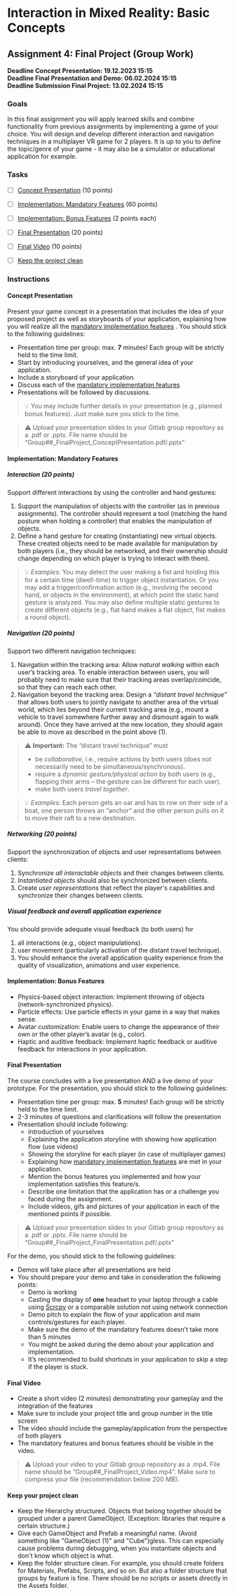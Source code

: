 # Interaction in Mixed Reality: Basic Concepts

## Assignment 4: Final Project (Group Work) 

**Deadline Concept Presentation: 19.12.2023 15:15**  
**Deadline Final Presentation and Demo: 06.02.2024 15:15**  
**Deadline Submission Final Project: 13.02.2024 15:15**  

### Goals

In this final assignment you will apply learned skills and combine functionality from previous assignments by implementing a game of your choice. You will design and develop different interaction and navigation techniques in a multiplayer VR game for 2 players. It is up to you to define the topic/genre of your game - it may also be a simulator or educational application for example.

### Tasks

- [ ] [Concept Presentation](#concept-presentation) (10 points)
- [ ] [Implementation: Mandatory Features](#implementation-mandatory-features) (60 points)
- [ ] [Implementation: Bonus Features](#implementation-bonus-features) (2 points each)
- [ ] [Final Presentation](#final-presentation) (20 points)
- [ ] [Final Video](#final-video) (10 points)
- [ ] [Keep the project clean](#keep-the-project-clean)


### Instructions

#### Concept Presentation

Present your game concept in a presentation that includes the idea of your proposed project as well as storyboards of your application, explaining how you will realize all the [mandatory implementation features](#implementation-mandatory-features) . You should stick to the following guidelines:

- Presentation time per group: max. **7** minutes! Each group will be strictly held to the time limit.
- Start by introducing yourselves, and the general idea of your application.
- Include a storyboard of your application.
- Discuss each of the [mandatory implementation features](#implementation-mandatory-features)
- Presentations will be followed by discussions.

> 💡 You may include further details in your presentation (e.g., planned bonus features). Just make sure you stick to the time. 

> ⚠️ Upload your presentation slides to your Gitlab group repository as a .pdf or .pptx. File name should be “Group##_FinalProject_ConceptPresentation.pdf/.pptx”

#### Implementation: Mandatory Features

##### Interaction  (20 points)

Support different interactions by using the controller and hand gestures:  
1. Support the manipulation of objects with the controller (as in previous assignments). The controller should represent a tool (matching the hand posture when holding a controller) that enables the manipulation of objects. 
2. Define a hand gesture for creating (instantiating) new virtual objects. These created objects need to be made available for manipulation by both players (i.e., they should be networked, and their ownership should change depending on which player is trying to interact with them).

> 💡 *Examples:* You may detect the user making a fist and holding this for a certain time (dwell-time) to trigger object instantiation. Or you may add a trigger/confirmation action (e.g., involving the second hand, or objects in the environment), at which point the static hand gesture is analyzed. You may also define multiple static gestures to create different objects (e.g., flat hand makes a flat object, fist makes a round object).


##### Navigation (20 points)

Support two different navigation techniques:
1. Navigation within the tracking area: Allow *natural walking* within each user’s tracking area. To enable interaction between users, you will probably need to make sure that their tracking areas overlap/coincide, so that they can reach each other. 
2. Navigation beyond the tracking area: Design a *“distant travel technique”* that allows both users to jointly navigate to another area of the virtual world, which lies beyond their current tracking area (e.g., mount a vehicle to travel somewhere further away and dismount again to walk around). Once they have arrived at the new location, they should again be able to move as described in the point above (1). 

> ⚠️ **Important:** The “distant travel technique” must
> -	be *collaborative*, i.e., require actions by both users (does not necessarily need to be simultaneous/synchronous).
> -	require a *dynamic gesture/physical action* by both users (e.g., flapping their arms – the gesture can be different for each user).
> -	make both users *travel together*.

> 💡 *Examples:* Each person gets an oar and has to row on their side of a boat, one person throws an “anchor” and the other person pulls on it to move their raft to a new destination.

##### Networking (20 points)

Support the synchronization of objects and user representations between clients:
1. Synchronize *all interactable objects* and their changes between clients.
2. *Instantiated objects* should also be synchronized between clients.
3. Create *user representations* that reflect the player's capabilities and synchronize their changes between clients.

##### Visual feedback and overall application experience 

You should provide adequate visual feedback (to both users) for 
1. all interactions (e.g., object manipulations).
2. user movement (particularly activation of the distant travel technique).
3. You should enhance the overall application quality experience from the quality of visualization, animations and user experience.

#### Implementation: Bonus Features

- Physics-based object interaction: Implement throwing of objects (network-synchronized physics). 
- Particle effects: Use particle effects in your game in a way that makes sense. 
- Avatar customization: Enable users to change the appearance of their own or the other player’s avatar (e.g., color). 
- Haptic and auditive feedback: Implement haptic feedback or auditive feedback for interactions in your application.

#### Final Presentation 

The course concludes with a live presentation AND a live demo of your prototype. For the presentation, you should stick to the following guidelines:

- Presentation time per group: max. **5** minutes! Each group will be strictly held to the time limit.
- 2-3 minutes of questions and clarifications will follow the presentation
- Presentation should include following:
    - Introduction of yourselves
    - Explaining the application storyline with showing how application flow (use videos)
    - Showing the storyline for each player (in case of multiplayer games)
    - Explaining how [mandatory implementation features](#implementation-mandatory-features) are met in your application.
    - Mention the bonus features you implemented and how your implementation satisfies this feature/s.
    - Describe one limitation that the application has or a challenge you faced during the assignment.
    - Include videos, gifs and pictures of your application in each of the mentioned points if possible.

> ⚠️ Upload your presentation slides to your Gitlab group repository as a .pdf or .pptx. File name should be “Group##_FinalProject_FinalPresentation.pdf/.pptx”

For the demo, you should stick to the following guidelines:

- Demos will take place after all presentations are held
- You should prepare your demo and take in consideration the following points:
    - Demo is working
    - Casting the display of **one** headset to your laptop through a cable using [Scrcpy](https://github.com/Genymobile/scrcpy) or a comparable solution not using network connection
    - Demo pitch to explain the flow of your application and main controls/gestures for each player.
    - Make sure the demo of the mandatory features doesn't take more than 5 minutes
    - You might be asked during the demo about your application and implementation.
    - It’s recommended to build shortcuts in your application to skip a step if the player is stuck.

#### Final Video

- Create a short video (2 minutes) demonstrating your gameplay and the integration of the features
- Make sure to include your project title and group number in the title screen
- The video should include the gameplay/application from the perspective of both players
- The mandatory features and bonus features should be visible in the video.

> ⚠️ Upload your video to your Gitlab group repository as a .mp4. File name should be “Group##_FinalProject_Video.mp4”. Make sure to compress your file (recommendation below 200 MB).

#### Keep your project clean

- Keep the Hierarchy structured. Objects that belong together should be grouped under a parent GameObject. (Exception: libraries that require a certain structure.)
- Give each GameObject and Prefab a meaningful name. (Avoid something like "GameObject (1)" and "Cube")gless. This can especially cause problems during debugging, when you instantiate objects and don't know which object is what.
- Keep the folder structure clean. For example, you should create folders for Materials, Prefabs, Scripts, and so on. But also a folder structure that groups by feature is fine. There should be no scripts or assets directly in the Assets folder.
